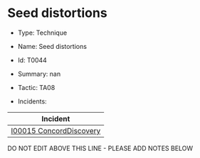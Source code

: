 # Seed distortions

* Type: Technique

* Name: Seed distortions

* Id: T0044

* Summary: nan

* Tactic: TA08

* Incidents:

| Incident |
| --------- |
| [I00015 ConcordDiscovery](../incidents/I00015.md) |

DO NOT EDIT ABOVE THIS LINE - PLEASE ADD NOTES BELOW